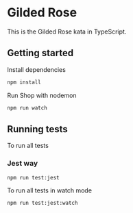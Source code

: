# Gilded Rose

This is the Gilded Rose kata in TypeScript.

## Getting started

Install dependencies

```sh
npm install
```

Run Shop with nodemon

```sh
npm run watch
```

## Running tests

To run all tests

### Jest way

```sh
npm run test:jest
```

To run all tests in watch mode

```sh
npm run test:jest:watch
```
